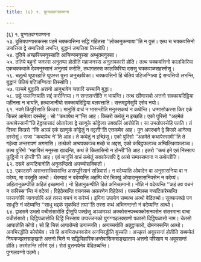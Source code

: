 ```yaml
---
title: (६) १. पुग्गलवग्गवण्णना

---
```

(६) १. पुग्गलवग्गवण्णना  
५३. दुतियपण्णासकस्स पठमे चक्कवत्तिना सद्धिं गहितत्ता ‘‘लोकानुकम्पाया’’ति न वुत्तं। एत्थ च चक्कवत्तिनो उप्पत्तिया द्वे सम्पत्तियो लभन्ति, बुद्धानं उप्पत्तिया तिस्सोपि।  
५४. दुतिये अच्छरियमनुस्साति आचिण्णमनुस्सा अब्भुतमनुस्सा।  
५५. ततिये बहुनो जनस्स अनुतप्पा होतीति महाजनस्स अनुतापकारी होति। तत्थ चक्कवत्तिनो कालकिरिया एकचक्कवाळे देवमनुस्सानं अनुतापं करोति, तथागतस्स कालकिरिया दससु चक्कवाळसहस्सेसु।  
५६. चतुत्थे थूपारहाति थूपस्स युत्ता अनुच्छविका। चक्कवत्तिनो हि चेतियं पटिजग्गित्वा द्वे सम्पत्तियो लभन्ति, बुद्धानं चेतियं पटिजग्गित्वा तिस्सोपि।  
५७. पञ्चमे बुद्धाति अत्तनो आनुभावेन चत्तारि सच्चानि बुद्धा।  
५८. छट्ठे फलन्तियाति सद्दं करोन्तिया। न सन्तसन्तीति न भायन्ति। तत्थ खीणासवो अत्तनो सक्कायदिट्ठिया पहीनत्ता न भायति, हत्थाजानीयो सक्कायदिट्ठिया बलवत्ताति। सत्तमट्ठमेसुपि एसेव नयो।  
६१. नवमे किंपुरिसाति किन्नरा। मानुसिं वाचं न भासन्तीति मनुस्सकथं न कथेन्ति। धम्मासोकस्स किर एकं किन्नरं आनेत्वा दस्सेसुं। सो ‘‘कथापेथ न’’न्ति आह। किन्नरो कथेतुं न इच्छति। एको पुरिसो ‘‘अहमेतं कथापेस्सामी’’ति हेट्ठापासादं ओतारेत्वा द्वे खाणुके कोट्टेत्वा उक्खलिं आरोपेसि। सा उभतोपस्सेहि पतति। तं दिस्वा किन्नरो ‘‘किं अञ्ञं एकं खाणुकं कोट्टेतुं न वट्टती’’ति एत्तकमेव आह। पुन अपरभागे द्वे किन्नरे आनेत्वा दस्सेसुं। राजा ‘‘कथापेथ ने’’ति आह। ते कथेतुं न इच्छिंसु। एको पुरिसो ‘‘अहमेते कथापेस्सामी’’ति ते गहेत्वा अन्तरापणं अगमासि। तत्थेको अम्बपक्कञ्च मच्छे च अद्दस, एको कबिट्ठफलञ्च अम्बिलिकाफलञ्च। तत्थ पुरिमो ‘‘महाविसं मनुस्सा खादन्ति, कथं ते किलासिनो न होन्ती’’ति आह। इतरो ‘‘कथं इमे एतं निस्साय कुट्ठिनो न होन्ती’’ति आह। एवं मानुसिं वाचं कथेतुं सक्कोन्तापि द्वे अत्थे सम्पस्समाना न कथेन्तीति।  
६२. दसमे अप्पटिवानोति अनुकण्ठितो अपच्चोसक्कितो।  
६३. एकादसमे असन्तसन्निवासन्ति असप्पुरिसानं सन्निवासं। न वदेय्याति ओवादेन वा अनुसासनिया वा न वदेय्य, मा वदतूति अत्थो। थेरम्पाहं न वदेय्यन्ति अहम्पि थेरं भिक्खुं ओवादानुसासनिवसेन न वदेय्यं। अहितानुकम्पीति अहितं इच्छमानो। नो हितानुकम्पीति हितं अनिच्छमानो। नोति नं वदेय्यन्ति ‘‘अहं तव वचनं न करिस्स’’न्ति नं वदेय्यं। विहेठेय्यन्ति वचनस्स अकरणेन विहेठेय्यं। पस्सम्पिस्स नप्पटिकरेय्यन्ति पस्सन्तोपि जानन्तोपि अहं तस्स वचनं न करेय्यं। इमिना उपायेन सब्बत्थ अत्थो वेदितब्बो। सुक्कपक्खे पन साधूति नं वदेय्यन्ति ‘‘साधु भद्दकं सुकथितं तया’’ति तस्स कथं अभिनन्दन्तो नं वदेय्यन्ति अत्थो।  
६४. द्वादसमे उभतो वचीसंसारोति द्वीसुपि पक्खेसु अञ्ञमञ्ञं अक्कोसनपच्चक्कोसनवसेन संसरमाना वाचा वचीसंसारो। दिट्ठिपळासोति दिट्ठिं निस्साय उप्पज्जनको युगग्गाहलक्खणो पळासो दिट्ठिपळासो नाम। चेतसो आघातोति कोपो। सो हि चित्तं आघातेन्तो उप्पज्जति। अप्पच्चयोति अतुट्ठाकारो, दोमनस्सन्ति अत्थो। अनभिरद्धीति कोपोयेव। सो हि अनभिराधनवसेन अनभिरद्धीति वुच्चति। अज्झत्तं अवूपसन्तं होतीति सब्बम्पेतं नियकज्झत्तसङ्खाते अत्तनो चित्ते च सद्धिविहारिकअन्तेवासिकसङ्खाताय अत्तनो परिसाय च अवूपसन्तं होति। तस्मेतन्ति तस्मिं एतं। सेसं वुत्तनयेनेव वेदितब्बन्ति।  
पुग्गलवग्गो पठमो।  